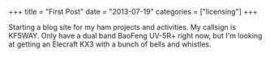 +++
title = "First Post"
date = "2013-07-19"
categories = ["licensing"]
+++

Starting a blog site for my ham projects and activities.  My callsign is KF5WAY.  Only have a dual band BaoFeng UV-5R+ right now, but I'm looking at getting an Elecraft KX3 with a bunch of bells and whistles.
